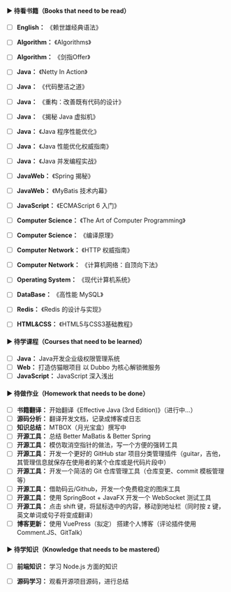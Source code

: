 #### ▶ 待看书籍（Books that need to be read）

- [ ] **English：** 《赖世雄经典语法》

- [ ] **Algorithm：** 《Algorithms》

- [ ] **Algorithm：** 《剑指Offer》

- [ ] **Java：** 《Netty In Action》

- [ ] **Java：** 《代码整洁之道》

- [ ] **Java：** 《重构：改善既有代码的设计》

- [ ] **Java：** 《揭秘 Java 虚拟机》

- [ ] **Java：** 《Java 程序性能优化》

- [ ] **Java：** 《Java 性能优化权威指南》

- [ ] **Java：** 《Java 并发编程实战》

- [ ] **JavaWeb：** 《Spring 揭秘》

- [ ] **JavaWeb：** 《MyBatis 技术内幕》

- [ ] **JavaScript：** 《ECMAScript 6 入门》

- [ ] **Computer Science：** 《The Art of Computer Programming》

- [ ] **Computer Science：** 《编译原理》

- [ ] **Computer Network：** 《HTTP 权威指南》

- [ ] **Computer Network：** 《计算机网络：自顶向下法》

- [ ] **Operating System：** 《现代计算机系统》

- [ ] **DataBase：** 《高性能 MySQL》

- [ ] **Redis：** 《Redis 的设计与实现》

- [ ] **HTML&CSS：** 《HTML5与CSS3基础教程》

#### ▶ 待学课程（Courses that need to be learned）

- [ ] **Java：** Java开发企业级权限管理系统
- [ ] **Web：** 打造仿猫眼项目 以 Dubbo 为核心解锁微服务
- [ ] **JavaScript：** JavaScript 深入浅出

#### ▶ 待做作业（Homework that needs to be done）

- [ ] **书籍翻译：** 开始翻译《Effective Java (3rd Edition)》（进行中...）
- [ ] **源码分析：** 翻译开发文档，记录成博客或日志
- [ ] **知识总结：** MTBOX（月光宝盒）撰写中
- [ ] **开源工具：** 总结 Better MaBatis & Better Spring
- [ ] **开源工具：** 模仿取消空指针的做法，写一个方便的强转工具
- [ ] **开源工具：** 开发一个更好的 GitHub star 项目分类管理插件（guitar，吉他，其管理信息就保存在使用者的某个仓库或是代码片段中）
- [ ] **开源工具：** 开发一个简洁的 Git 仓库管理工具（仓库变更、commit 模板管理等） 
- [ ] **开源工具：** 借助码云/Github，开发一个免费稳定的图床工具
- [ ] **开源工具：** 使用 SpringBoot + JavaFX 开发一个 WebSocket 测试工具
- [ ] **开源工具：** 点击 shift 键，将鼠标选中的内容，移动到地址栏（同时按 z 键，英文单词或句子将变成翻译）
- [ ] **博客更新：** 使用 VuePress（拟定） 搭建个人博客（评论插件使用 Comment.JS、GitTalk）

#### ▶ 待学知识（Knowledge that needs to be mastered）

- [ ] **前端知识：** 学习 Node.js 方面的知识
- [ ] **源码学习：** 观看开源项目源码，进行总结

